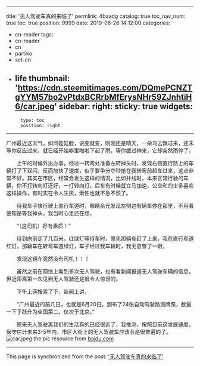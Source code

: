 
---
title: '无人驾驶车真的来临了'
permlink: 4baadg
catalog: true
toc_nav_num: true
toc: true
position: 9999
date: 2019-06-26 14:12:00
categories:
- cn-reader
tags:
- cn-reader
- cn
- partiko
- sct-cn
- life
thumbnail: 'https://cdn.steemitimages.com/DQmePCNZTgYYM57bo2vPtdxBCRrbMfErysNHr59ZJnhtiH6/car.jpeg'
sidebar:
    right:
        sticky: true
widgets:
    -
        type: toc
        position: right
---


广州最近这天气，如同娃娃脸，说变就变，刚刚还是晴天，一朵乌云飘过来，还未等你反应过来，就已经开始噼里啪啦下起了雨，等你缓过神来，它却突然雨停了。

　　上午的时候外出办事，经过一转弯处准备左转掉头时，发现右侧直行路上的车辆打了下双闪，反而加快了速度，似乎要争分夺秒抢在我转弯前超车过来，这点非常不好。其实在市区，经常会发生这样的情况，比如并线时，本来正常行驶的车辆，你不打转向灯还好，一打转向灯，后车有时候就立马加速，公交和的士多喜欢这样操作，有时实在令人生厌，索性也就不急不慌了。

　　待我车子快行驶上直行车道时，眼睛余光发现左侧边有辆车停在那里，不用看便知是等我掉头，我当时心里还在想，

　　“（这司机）好有素质！”

　　待到向前走了几百米，红绿灯等待车时，原先那辆车赶了上来，我在直行车道红灯，那辆车在转弯车道绿灯，车子经过我车辆时，我无意瞥了一眼，

　　发现这辆车竟然没有司机！！！

　　虽然之前在网络上看到多次无人驾驶，也有看新闻报道无人驾驶车辆的信息，但近距离第一次见到无人驾驶还是很令人惊讶的。

　　下午上网搜索了下，新闻上讲，

　　“广州最近的前几日，也就是6月20日，颁布了24张自动驾驶路测牌照，数量一下子跃升为全国第二，仅次于北京。”

　　原来无人驾驶离我们的生活真的已经很近了，我推测，按照目前这发展速度，保守估计未来3-5年内，市区大街上的无人驾驶车应该会是很普遍的了。
![car.jpeg](https://cdn.steemitimages.com/DQmePCNZTgYYM57bo2vPtdxBCRrbMfErysNHr59ZJnhtiH6/car.jpeg)
the pic resource from [baidu.com](https://baijiahao.baidu.com/s?id=1636857877743194329&wfr=spider&for=pc)

- - -

This page is synchronized from the post: ['无人驾驶车真的来临了'](https://steemit.com/@rivalhw/4baadg)
